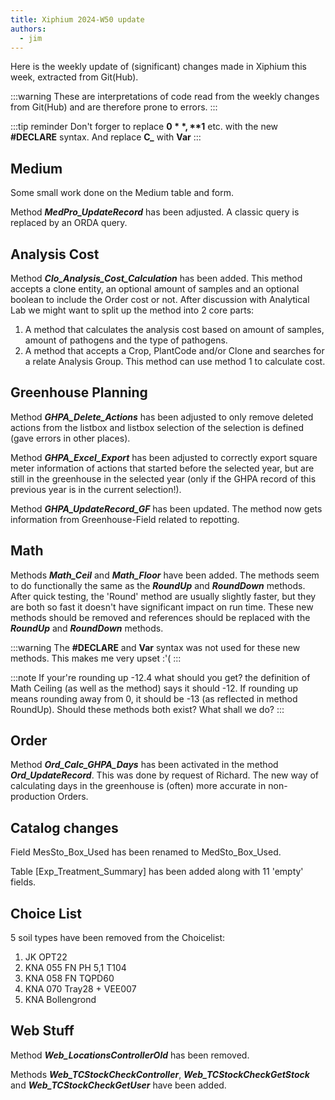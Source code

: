```yaml
---
title: Xiphium 2024-W50 update
authors:
  - jim
---
```


Here is the weekly update of (significant) changes made in Xiphium this week, extracted from Git(Hub).

:::warning
These are interpretations of code read from the weekly changes from Git(Hub) and are therefore prone to errors.
:::

:::tip reminder
Don't forger to replace **$0**, **$1** etc. with the new **#DECLARE** syntax. And replace **C_** with **Var**
:::

<!--truncate-->

## Medium
Some small work done on the Medium table and form.

Method ***MedPro_UpdateRecord*** has been adjusted. A classic query is replaced by an ORDA query.

## Analysis Cost
Method ***Clo_Analysis_Cost_Calculation*** has been added. This method accepts a clone entity, an optional amount of samples and an optional boolean to include the Order cost or not. After discussion with Analytical Lab we might want to split up the method into 2 core parts:

1. A method that calculates the analysis cost based on amount of samples, amount of pathogens and the type of pathogens.
2. A method that accepts a Crop, PlantCode and/or Clone and searches for a relate Analysis Group. This method can use method 1 to calculate cost.

## Greenhouse Planning
Method ***GHPA_Delete_Actions*** has been adjusted to only remove deleted actions from the listbox and listbox selection of the selection is defined (gave errors in other places).

Method ***GHPA_Excel_Export*** has been adjusted to correctly export square meter information of actions that started before the selected year, but are still in the greenhouse in the selected year (only if the GHPA record of this previous year is in the current selection!).

Method ***GHPA_UpdateRecord_GF*** has been updated. The method now gets information from Greenhouse-Field related to repotting.

## Math
Methods ***Math_Ceil*** and ***Math_Floor*** have been added. The methods seem to do functionally the same as the ***RoundUp*** and ***RoundDown*** methods. After quick testing, the 'Round' method are usually slightly faster, but they are both so fast it doesn't have significant impact on run time. These new methods should be removed and references should be replaced with the ***RoundUp*** and ***RoundDown*** methods.

:::warning
The **#DECLARE** and **Var** syntax was not used for these new methods. This makes me very upset :'(
:::

:::note
If your're rounding up -12.4 what should you get? the definition of Math Ceiling (as well as the method) says it should -12. If rounding up means rounding away from 0, it should be -13 (as reflected in method RoundUp). Should these methods both exist? What shall we do?
:::

## Order

Method ***Ord_Calc_GHPA_Days*** has been activated in the method ***Ord_UpdateRecord***. This was done by request of Richard. The new way of calculating days in the greenhouse is (often) more accurate in non-production Orders.

## Catalog changes
Field MesSto_Box_Used has been renamed to MedSto_Box_Used.

Table [Exp_Treatment_Summary] has been added along with 11 'empty' fields.

## Choice List
5 soil types have been removed from the Choicelist:
1. JK OPT22
2. KNA 055 FN PH 5,1 T104
3. KNA 058 FN TQPD60
4. KNA 070 Tray28 + VEE007
5. KNA Bollengrond

## Web Stuff
Method ***Web_LocationsControllerOld*** has been removed.

Methods ***Web_TCStockCheckController***, ***Web_TCStockCheckGetStock*** and ***Web_TCStockCheckGetUser*** have been added.
